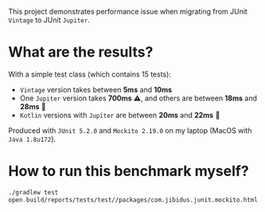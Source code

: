This project demonstrates performance issue when migrating from JUnit `Vintage` to JUnit `Jupiter`.

# What are the results?

With a simple test class (which contains 15 tests):

- `Vintage` version takes between **5ms** and **10ms**
- One `Jupiter` version takes **700ms** ⚠️, and others are between **18ms** and **28ms** 🐢
- `Kotlin` versions with `Jupiter` are between **20ms** and **22ms** 🐢

Produced with `JUnit 5.2.0` and `Mockito 2.19.0` on my laptop (MacOS with `Java 1.8u172`).

# How to run this benchmark myself?

```bash
./gradlew test
open build/reports/tests/test//packages/com.jibidus.junit.mockito.html
```

